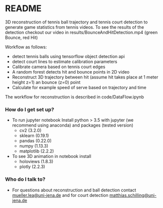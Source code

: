 # README #

3D reconstruction of tennis ball trajectory and tennis court detection to generate game statistics from tennis videos. To see the results of the detection checkout our video in results/BounceAndHitDetection.mp4 (green Bounce, red Hit)

Workflow as follows:
* detect tennis balls using tensorflow object detection api
* detect court lines to estimate calibration parameters
* Calibrate camera based on tennis court edges
* A random forest detects hit and bounce points in 2D video
* Reconstruct 3D trajectory between hit (assume hit takes place at 1 meter height z=1) an bounce (z=0) point
* Calculate for example speed of serve based on trajectory and time

The workflow for reconstruction is described in code/DataFlow.ipynb

### How do I get set up? ###

* To run jupyter notebook Install python > 3.5 with jupyter (we recommend using anaconda) and packages (tested version) 
	* cv2 (3.2.0)
	* sklearn (0.19.1)
	* pandas (0.22.0)
	* numpy (1.13.3)
	* matplotlib (2.2.2)
* To see 3D animation in notebook install
	* holoviews (1.8.3)
	* plotly (2.2.3)

### Who do I talk to? ###

* For questions about reconstruction and ball detection contact mueller.lea@uni-jena.de and for court detection matthias.schilling@uni-jena.de
